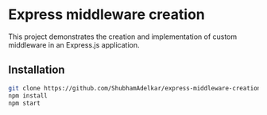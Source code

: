 # Express middleware creation 

This project demonstrates the creation and implementation of custom middleware in an Express.js application.

## Installation

```bash
git clone https://github.com/ShubhamAdelkar/express-middleware-creation.git
npm install
npm start


